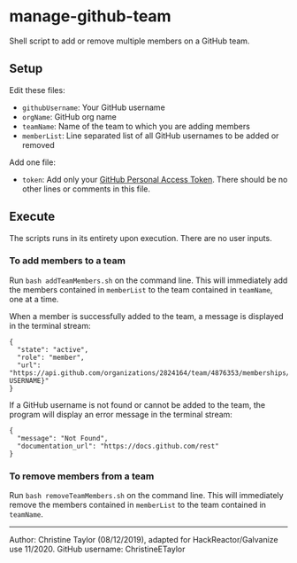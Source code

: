 # manage-github-team
Shell script to add or remove multiple members on a GitHub team.

## Setup
Edit these files:

* `githubUsername`: Your GitHub username
* `orgName`: GitHub org name
* `teamName`: Name of the team to which you are adding members
* `memberList`: Line separated list of all GitHub usernames to be added or removed

Add one file:
 * `token`: Add only your [GitHub Personal Access Token](https://docs.github.com/en/free-pro-team@latest/github/authenticating-to-github/creating-a-personal-access-token). There should be no other lines or comments in this file.


## Execute
The scripts runs in its entirety upon execution. There are no user inputs. 

### To add members to a team
Run `bash addTeamMembers.sh` on the command line. This will immediately add the members contained in `memberList` to the team contained in `teamName`, one at a time.

When a member is successfully added to the team, a message is displayed in the terminal stream:

```
{
  "state": "active",
  "role": "member",
  "url": "https://api.github.com/organizations/2824164/team/4876353/memberships/{GITHUB USERNAME}"
}
```

If a GitHub username is not found or cannot be added to the team, the program will display an error message in the terminal stream:

```
{
  "message": "Not Found",
  "documentation_url": "https://docs.github.com/rest"
}
```

### To remove members from a team
Run `bash removeTeamMembers.sh` on the command line. This will immediately remove the members contained in `memberList` to the team contained in `teamName`.

---

Author: Christine Taylor (08/12/2019), adapted for HackReactor/Galvanize use 11/2020. GitHub username: ChristineETaylor
